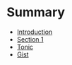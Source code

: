 # Summary

* [Introduction](README.md)
* [Section 1](/docs/section-1.md)
* [Tonic](/docs/tonic.md)
* [Gist](/docs/gist.md)

